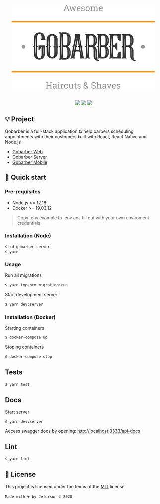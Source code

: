 <div align="center">
  <img src=".github/logo-dark.svg" style="margin-bottom: 20px" />

  ![](https://img.shields.io/badge/GoStack-12-blueviolet?style=flat-square&logo=react)
  ![](https://img.shields.io/badge/TypeScript-4.0.2-blue?style=flat-square)
  ![](https://img.shields.io/badge/coverage-99-success?style=flat-square)
</div>

## 💡 Project

Gobarber is a full-stack application to help barbers scheduling appointments with their customers built with React, React Native and Node.js

- [Gobarber Web](https://github.com/jeferson-sb/gobarber-web)
- Gobarber Server
- [Gobarber Mobile]()

## 🚀 Quick start

### Pre-requisites

- Node.js >= 12.18
- Docker >= 19.03.12

> Copy .env.example to .env and fill out with your own enviroment credentials

### Installation (Node)

```
$ cd gobarber-server
$ yarn
```

### Usage

Run all migrations

```sh
$ yarn typeorm migration:run
```

Start development server

```sh
$ yarn dev:server
```

### Installation (Docker)

Starting containers

```sh
$ docker-compose up
```

Stoping containers

```sh
$ docker-compose stop
```

## Tests

```sh
$ yarn test
```

## Docs

Start server
```
$ yarn dev:server
```

Access swagger docs by opening: [http://localhost:3333/api-docs](http://localhost:3333/api-docs)

## Lint

```sh
$ yarn lint
```

## 📝 License

This project is licensed under the terms of the [MIT](https://github.com/jeferson-sb/gobarber-server/blob/master/LICENSE) license

`Made with ♥ by Jeferson © 2020`
